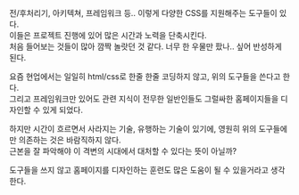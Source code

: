 전/후처리기, 아키텍쳐, 프레임워크 등..
이렇게 다양한 CSS를 지원해주는 도구들이 있다.<br />이들은 프로젝트 진행에 있어 많은 시간과 노력을 단축시킨다.<br />
처음 들어보는 것들이 많아 깜짝 놀랏던 것 같다. 너무 한 우물만 팠나.. 싶어 반성하게 된다.<br />

요즘 현업에서는 일일히 html/css로 한줄 한줄 코딩하지 않고, 위의 도구들을 쓴다고 한다.<br />
그리고 프레임워크만 있어도 관련 지식이 전무한 일반인들도 그럴싸한 홈페이지들을 디자인할 수 있게 되었다.<br />

하지만 시간이 흐르면서 사라지는 기술, 유행하는 기술이 있기에, 영원히 위의 도구들에만 의존하는 것은
바람직하지 않다.<br />근본을 잘 파악해야 이 격변의 시대에서 대처할 수 있다는 뜻이 아닐까?<br />

도구들을 쓰지 않고 홈페이지를 디자인하는 훈련도 많은 도움이 될 수 있을거라고 생각한다.